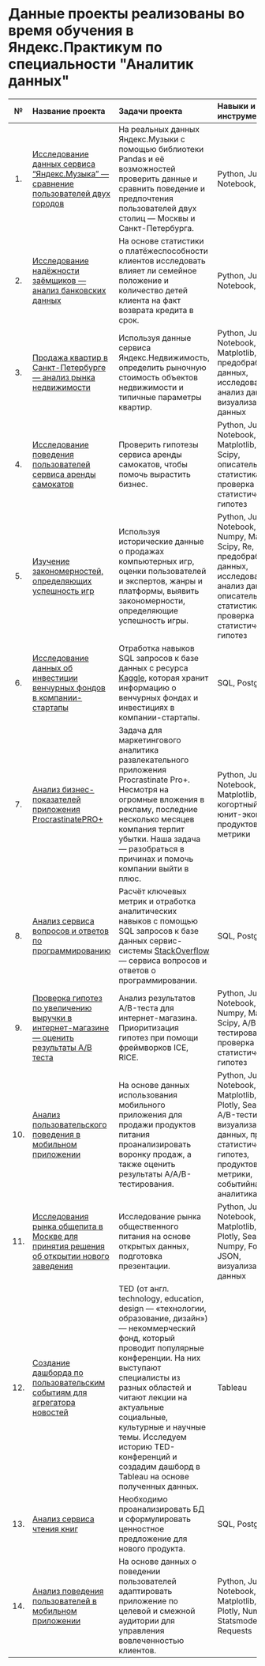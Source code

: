 # Данные проекты реализованы во время обучения в Яндекс.Практикум по специальности "Аналитик данных"
| № | Название проекта | Задачи проекта | Навыки и инструменты | 
|:---:| :---------------------- | :---------------------- | :---------------------- |
| 1. | [Исследование данных сервиса “Яндекс.Музыка” — сравнение пользователей двух городов](https://github.com/iqzmn/yandex_practicum_projects/tree/main/Музыка%20больших%20городов) | На реальных данных Яндекс.Музыки c помощью библиотеки Pandas и её возможностей проверить данные и сравнить поведение и предпочтения пользователей двух столиц — Москвы и Санкт-Петербурга. | Python, Jupyter Notebook, Pandas |
| 2. | [Исследование надёжности заёмщиков — анализ банковских данных](https://github.com/iqzmn/yandex_practicum_projects/tree/main/Исследование%20надёжности%20заёмщиков) | На основе статистики о платёжеспособности клиентов исследовать влияет ли семейное положение и количество детей клиента на факт возврата кредита в срок. | Python, Jupyter Notebook, Pandas |
| 3. |[Продажа квартир в Санкт-Петербурге — анализ рынка недвижимости](https://github.com/iqzmn/yandex_practicum_projects/tree/main/Исследование%20объявлений%20о%20продаже%20квартир)| Используя данные сервиса Яндекс.Недвижимость, определить рыночную стоимость объектов недвижимости и типичные параметры квартир. | Python, Jupyter Notebook, Pandas, Matplotlib, Numpy, предобработка данных, исследовательский анализ данных, визуализация данных |
| 4. |[Исследование поведения пользователей сервиса аренды самокатов](https://github.com/iqzmn/yandex_practicum_projects/tree/main/Cервис%20аренды%20самокатов%20GoFast)| Проверить гипотезы сервиса аренды самокатов, чтобы помочь вырастить бизнес. | Python, Jupyter Notebook, Pandas, Matplotlib, Numpy, Scipy, описательная статистика, проверка статистических гипотез |
| 5. |[Изучение закономерностей, определяющих успешность игр](https://github.com/iqzmn/yandex_practicum_projects/tree/main/Рынок%20компьютерных%20игр)| Используя исторические данные о продажах компьютерных игр, оценки пользователей и экспертов, жанры и платформы, выявить закономерности, определяющие успешность игры. | Python, Jupyter Notebook, Pandas, Numpy, Matplotlib, Scipy, Re, предобработка данных, исследовательский анализ данных, описательная статистика, проверка статистических гипотез |
| 6. |[Исследование данных об инвестиции венчурных фондов в компании-стартапы](https://github.com/iqzmn/yandex_practicum_projects/tree/main/Базовый%20SQL)| Отработка навыков SQL запросов к базе данных с ресурса [Kaggle](https://www.kaggle.com), которая хранит информацию о венчурных фондах и инвестициях в компании-стартапы. | SQL, PostgreSQL |
| 7. |[Анализ бизнес-показателей приложения ProcrastinatePRO+](https://github.com/iqzmn/yandex_practicum_projects/tree/main/Анализ%20бизнес-показателей)| Задача для маркетингового аналитика развлекательного приложения Procrastinate Pro+. Несмотря на огромные вложения в рекламу, последние несколько месяцев компания терпит убытки. Наша задача — разобраться в причинах и помочь компании выйти в плюс. | Python, Jupyter Notebook, Pandas, Matplotlib, Numpy, когортный анализ, юнит-экономика, продуктовые метрики |
| 8. |[Анализ сервиса вопросов и ответов по программированию](https://github.com/iqzmn/yandex_practicum_projects/tree/main/Продвинутый%20SQL)| Расчёт ключевых метрик и отработка аналитических навыков с помощью SQL запросов к базе данных сервис-системы [StackOverflow](https://stackoverflow.com/) — сервиса вопросов и ответов о программировании. | SQL, PostgreSQL |
| 9. |[Проверка гипотез по увеличению выручки в интернет-магазине — оценить результаты A/B теста](https://github.com/iqzmn/yandex_practicum_projects/tree/main/Принятие%20решений%20в%20бизнесе)| Анализ результатов A/B-теста для интернет-магазина. Приоритизация гипотез при помощи фреймворков ICE, RICE. | Python, Jupyter Notebook, Pandas, Numpy, Matplotlib, Scipy, A/B-тестирование, проверка статистических гипотез |
| 10. |[Анализ пользовательского поведения в мобильном приложении](https://github.com/iqzmn/yandex_practicum_projects/tree/main/Анализ%20AAB-теста%20воронки%20продаж)| На основе данных использования мобильного приложения для продажи продуктов питания проанализировать воронку продаж, а также оценить результаты A/A/B-тестирования. | Python, Jupyter Notebook, Matplotlib, Pandas, Plotly, Seaborn, A/B-тестирование, визуализация данных, проверка статистических гипотез, продуктовые метрики, событийная аналитика |
| 11. |[Исследования рынка общепита в Москве для принятия решения об открытии нового заведения](https://github.com/iqzmn/yandex_practicum_projects/tree/main/Рынок%20заведений%20общественного%20питания)| Исследование рынка общественного питания на основе открытых данных, подготовка презентации. | Python, Jupyter Notebook, Matplotlib, Pandas, Plotly, Seaborn, Numpy, Folium, JSON, визуализация данных|
| 12. |[Создание дашборда по пользовательским событиям для агрегатора новостей](https://public.tableau.com/shared/9MGS9XF94)| TED (от англ. technology, education, design — «технологии, образование, дизайн») — некоммерческий фонд, который проводит популярные конференции. На них выступают специалисты из разных областей и читают лекции на актуальные социальные, культурные и научные темы. Исследуем историю TED-конференций и создадим дашборд в Tableau на основе полученных данных. | Tableau |
| 13. |[Анализ сервиса чтения книг](https://github.com/iqzmn/yandex_practicum_projects/tree/main/Сервис%20чтения%20книг)| Необходимо проанализировать БД и сформулировать ценностное предложение для нового продукта. | SQL, PostgreSQL |
| 14. |[Анализ поведения пользователей в мобильном приложении](https://github.com/iqzmn/yandex_practicum_projects/tree/main/Мобильное%20приложение)| На основе данных о поведении пользователей адаптировать приложение по целевой и смежной аудитории для управления вовлеченностью клиентов. | Python, Jupyter Notebook, Matplotlib, Pandas, Plotly, Numpy, Statsmodels, Requests |
